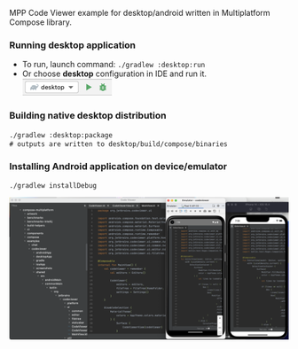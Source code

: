 MPP Code Viewer example for desktop/android written in Multiplatform Compose library.

### Running desktop application

* To run, launch command: `./gradlew :desktop:run`
* Or choose **desktop** configuration in IDE and run it.  
  ![desktop-run-configuration.png](screenshots/desktop-run-configuration.png)

### Building native desktop distribution
```
./gradlew :desktop:package
# outputs are written to desktop/build/compose/binaries
```

### Installing Android application on device/emulator
```
./gradlew installDebug
```

![Desktop](screenshots/codeviewer.png)